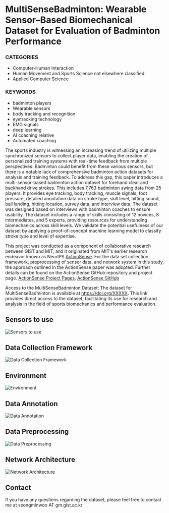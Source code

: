 
# MultiSenseBadminton: Wearable Sensor–Based Biomechanical Dataset for Evaluation of Badminton Performance

### CATEGORIES

- Computer-Human Interaction
- Human Movement and Sports Science not elsewhere classified
- Applied Computer Science

### KEYWORDS

- badminton players
- Wearable sensors
- body tracking and recognition
- eyetracking technology
- EMG signals
- deep learning
- AI coaching relative
- Automated coaching

The sports industry is witnessing an increasing trend of utilizing multiple synchronized sensors to collect player data, enabling the creation of personalized training systems with real-time feedback from multiple perspectives. Badminton could benefit from these various sensors, but there is a notable lack of comprehensive badminton action datasets for analysis and training feedback. To address this gap, this paper introduces a multi-sensor-based badminton action dataset for forehand clear and backhand drive strokes. This includes 7,763 badminton swing data from 25 players. It provides eye tracking, body tracking, muscle signals, foot pressure, detailed annotation data on stroke type, skill level, hitting sound, ball landing, hitting location, survey data, and interview data. The dataset was designed based on interviews with badminton coaches to ensure usability. The dataset includes a range of skills consisting of 12 novices, 8 intermediates, and 5 experts, providing resources for understanding biomechanics across skill levels. We validate the potential usefulness of our dataset by applying a proof-of-concept machine learning model to classify stroke type and level of expertise.

This project was conducted as a component of collaborative research between GIST and MIT, and it originated from MIT's earlier research endeavor known as NeurIPS [ActionSense](https://proceedings.neurips.cc/paper_files/paper/2022/file/5985e81d65605827ac35401999aea22a-Paper-Datasets_and_Benchmarks.pdf). For the data set collection framework, preprocessing of sensor data, and network system in this study, the approach outlined in the ActionSense paper was adopted. Further details can be found on the ActionSense GitHub repository and project page. [ActionSense Project Pages](https://action-net.csail.mit.edu/), [ActionSense GitHub](https://github.com/delpreto/ActionNet)

Access to the MultiSenseBadminton Dataset: The dataset for MultiSenseBadminton is available at https://doi.org/XXXXX. This link provides direct access to the dataset, facilitating its use for research and analysis in the field of sports biomechanics and performance evaluation.

## Sensors to use

![Sensors to use](https://user-images.githubusercontent.com/79134282/233352475-a961fe8a-ba6c-4d77-a83b-8449ddeea52e.jpg)

## Data Collection Framework

![Data Collection Framework](https://user-images.githubusercontent.com/79134282/233351724-3bba3af4-1cbf-442c-a77f-a836ac986298.jpg)

## Environment

![Environment](https://user-images.githubusercontent.com/79134282/233352857-31ca2d5e-73ab-4e29-b44b-ae304c2011ab.jpg)

## Data Annotation

![Data Annotation](https://user-images.githubusercontent.com/79134282/233352940-9f69c707-3154-4b1d-895c-544ca3766143.jpg)

## Data Preprocessing

![Data Preprocessing](https://user-images.githubusercontent.com/79134282/233353008-060aae23-26a0-4684-8337-97ab22ac88e7.jpg)

## Network Architecture

![Network Architecture](https://user-images.githubusercontent.com/79134282/233352749-cfac7fec-f370-4b53-a91e-d581793011a0.jpg)



## Contact

If you have any questions regarding the dataset, please feel free to contact me at seongminwoo AT gm.gist.ac.kr









